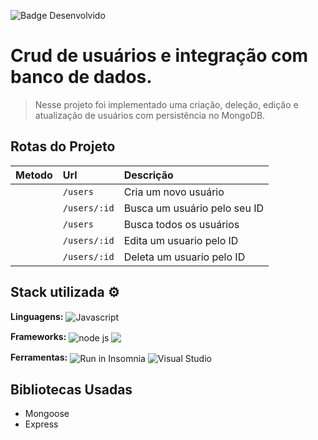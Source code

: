 ![Badge Desenvolvido](http://img.shields.io/static/v1?label=STATUS&message=DESENVOLVIDO&color=62bb0b&style=for-the-badge)

# Crud de usuários e integração com banco de dados. 

> Nesse projeto foi implementado uma criação, deleção, edição e atualização de usuários com persistência no MongoDB.

## Rotas do Projeto

|Metodo|Url|Descrição|
|:---:|:---|:---|
||`/users`|Cria um novo usuário|
||`/users/:id`|Busca um usuário pelo seu ID|
||`/users`|Busca todos os usuários|
||`/users/:id`|Edita um usuario pelo ID|
||`/users/:id`|Deleta um usuario pelo ID|


## Stack utilizada ⚙

**Linguagens:**
<img align="center" alt="Javascript" src="https://img.shields.io/badge/-Javascript-black?style=for-the-badge&logo=javascript&message=TypeScript&color=F0DB4F&logoColor=black">

**Frameworks:**
<img align="center" alt="node js" src="https://img.shields.io/badge/Node.js-43853D?style=for-the-badge&logo=node.js&logoColor=white"> <img align="center" src="https://img.shields.io/badge/MongoDb-316192?style=for-the-badge&logo=mongodb&logoColor=white&color=green">

**Ferramentas:**
<img align="center" src="https://insomnia.rest/images/run.svg" alt="Run in Insomnia">
<img align="center" src="https://img.shields.io/badge/Visual_Studio_Code-0078D4?style=for-the-badge&logo=visual%20studio%20code&logoColor=white" alt="Visual Studio">

## Bibliotecas Usadas
- Mongoose
- Express


